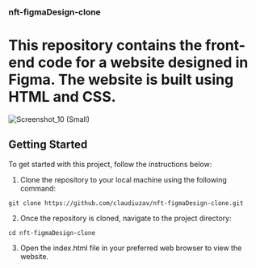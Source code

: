### nft-figmaDesign-clone



# This repository contains the front-end code for a website designed in Figma. The website is built using HTML and CSS.



![Screenshot_10 (Small)](https://github.com/claudiuzav/nft-figmaDesign-clone/assets/37959676/b5d036d8-bec5-4b2d-9fc0-a6366f8f7a4f)


## Getting Started
To get started with this project, follow the instructions below:

1.  Clone the repository to your local machine using the following command:
  ```
  git clone https://github.com/claudiuzav/nft-figmaDesign-clone.git
  ```
2.   Once the repository is cloned, navigate to the project directory:
```
cd nft-figmaDesign-clone
```
3.   Open the index.html file in your preferred web browser to view the website.



